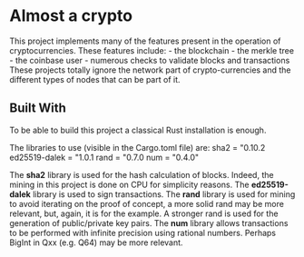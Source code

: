 # Almost a crypto

This project implements many of the features present in the operation of cryptocurrencies.
These features include:
    - the blockchain
    - the merkle tree
    - the coinbase user
    - numerous checks to validate blocks and transactions
These projects totally ignore the network part of crypto-currencies and the different types of nodes that can be part of it.


## Built With

To be able to build this project a classical Rust installation is enough. 

The libraries to use (visible in the Cargo.toml file) are:
    sha2 = "0.10.2
    ed25519-dalek = "1.0.1
    rand = "0.7.0
    num = "0.4.0"

The **sha2** library is used for the hash calculation of blocks. Indeed, the mining in this project is done on CPU for simplicity reasons.
The **ed25519-dalek** library is used to sign transactions.
The **rand** library is used for mining to avoid iterating on the proof of concept, a more solid rand may be more relevant, but, again, it is for the example. A stronger rand is used for the generation of public/private key pairs.
The **num** library allows transactions to be performed with infinite precision using rational numbers. Perhaps BigInt in Qxx (e.g. Q64) may be more relevant. 




